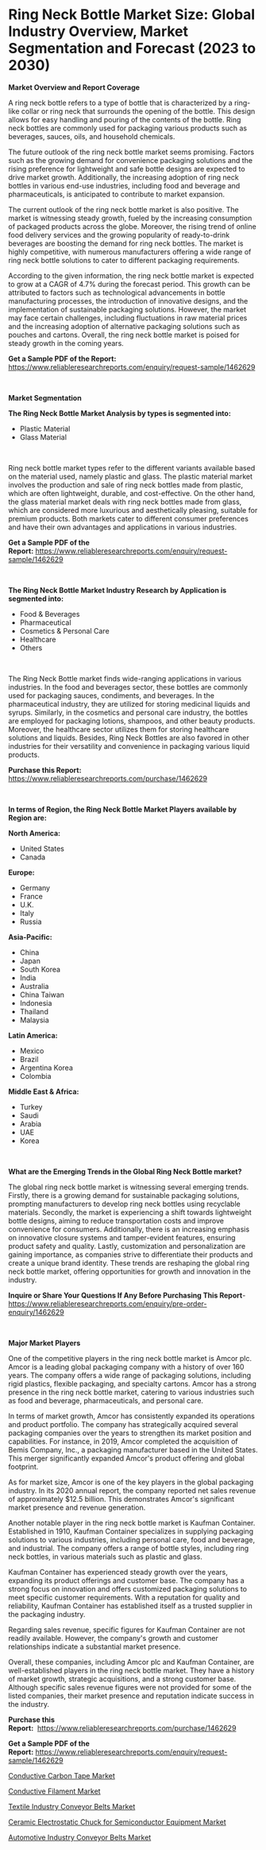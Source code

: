 <p><h1>Ring Neck Bottle Market Size: Global Industry Overview, Market Segmentation and Forecast (2023 to 2030)</h1></p><p><strong>Market Overview and Report Coverage</strong></p>
<p><p>A ring neck bottle refers to a type of bottle that is characterized by a ring-like collar or ring neck that surrounds the opening of the bottle. This design allows for easy handling and pouring of the contents of the bottle. Ring neck bottles are commonly used for packaging various products such as beverages, sauces, oils, and household chemicals.</p><p>The future outlook of the ring neck bottle market seems promising. Factors such as the growing demand for convenience packaging solutions and the rising preference for lightweight and safe bottle designs are expected to drive market growth. Additionally, the increasing adoption of ring neck bottles in various end-use industries, including food and beverage and pharmaceuticals, is anticipated to contribute to market expansion.</p><p>The current outlook of the ring neck bottle market is also positive. The market is witnessing steady growth, fueled by the increasing consumption of packaged products across the globe. Moreover, the rising trend of online food delivery services and the growing popularity of ready-to-drink beverages are boosting the demand for ring neck bottles. The market is highly competitive, with numerous manufacturers offering a wide range of ring neck bottle solutions to cater to different packaging requirements.</p><p>According to the given information, the ring neck bottle market is expected to grow at a CAGR of 4.7% during the forecast period. This growth can be attributed to factors such as technological advancements in bottle manufacturing processes, the introduction of innovative designs, and the implementation of sustainable packaging solutions. However, the market may face certain challenges, including fluctuations in raw material prices and the increasing adoption of alternative packaging solutions such as pouches and cartons. Overall, the ring neck bottle market is poised for steady growth in the coming years.</p></p>
<p><strong>Get a Sample PDF of the Report:</strong> <a href="https://www.reliableresearchreports.com/enquiry/request-sample/1462629">https://www.reliableresearchreports.com/enquiry/request-sample/1462629</a></p>
<p>&nbsp;</p>
<p><strong>Market Segmentation</strong></p>
<p><strong>The Ring Neck Bottle Market Analysis by types is segmented into:</strong></p>
<p><ul><li>Plastic Material</li><li>Glass Material</li></ul></p>
<p>&nbsp;</p>
<p><p>Ring neck bottle market types refer to the different variants available based on the material used, namely plastic and glass. The plastic material market involves the production and sale of ring neck bottles made from plastic, which are often lightweight, durable, and cost-effective. On the other hand, the glass material market deals with ring neck bottles made from glass, which are considered more luxurious and aesthetically pleasing, suitable for premium products. Both markets cater to different consumer preferences and have their own advantages and applications in various industries.</p></p>
<p><strong>Get a Sample PDF of the Report:</strong>&nbsp;<a href="https://www.reliableresearchreports.com/enquiry/request-sample/1462629">https://www.reliableresearchreports.com/enquiry/request-sample/1462629</a></p>
<p>&nbsp;</p>
<p><strong>The Ring Neck Bottle Market Industry Research by Application is segmented into:</strong></p>
<p><ul><li>Food & Beverages</li><li>Pharmaceutical</li><li>Cosmetics & Personal Care</li><li>Healthcare</li><li>Others</li></ul></p>
<p>&nbsp;</p>
<p><p>The Ring Neck Bottle market finds wide-ranging applications in various industries. In the food and beverages sector, these bottles are commonly used for packaging sauces, condiments, and beverages. In the pharmaceutical industry, they are utilized for storing medicinal liquids and syrups. Similarly, in the cosmetics and personal care industry, the bottles are employed for packaging lotions, shampoos, and other beauty products. Moreover, the healthcare sector utilizes them for storing healthcare solutions and liquids. Besides, Ring Neck Bottles are also favored in other industries for their versatility and convenience in packaging various liquid products.</p></p>
<p><strong>Purchase this Report:</strong>&nbsp; <a href="https://www.reliableresearchreports.com/purchase/1462629">https://www.reliableresearchreports.com/purchase/1462629</a></p>
<p>&nbsp;</p>
<p><strong>In terms of Region, the Ring Neck Bottle Market Players available by Region are:</strong></p>
<p>
    <p> <strong> North America: </strong>
        <ul>
            <li>United States</li>
            <li>Canada</li>
        </ul>
        </p> 
    <p> <strong> Europe: </strong>
        <ul>
            <li>Germany</li>
            <li>France</li>
            <li>U.K.</li>
            <li>Italy</li>
            <li>Russia</li>
        </ul>
        </p> 
    <p> <strong> Asia-Pacific: </strong>
        <ul>
            <li>China</li>
            <li>Japan</li>
            <li>South Korea</li>
            <li>India</li>
            <li>Australia</li>
            <li>China Taiwan</li>
            <li>Indonesia</li>
            <li>Thailand</li>
            <li>Malaysia</li>
        </ul>
        </p> 
    <p> <strong> Latin America: </strong>
        <ul>
            <li>Mexico</li>
            <li>Brazil</li>
            <li>Argentina Korea</li>
            <li>Colombia</li>
        </ul>
        </p> 
    <p> <strong> Middle East & Africa: </strong>
        <ul>
            <li>Turkey</li>
            <li>Saudi</li>
            <li>Arabia</li>
            <li>UAE</li>
            <li>Korea</li>
        </ul>
    </p>
    </p>
<p>&nbsp;</p>
<p><strong>What are the Emerging Trends in the Global Ring Neck Bottle market?</strong></p>
<p><p>The global ring neck bottle market is witnessing several emerging trends. Firstly, there is a growing demand for sustainable packaging solutions, prompting manufacturers to develop ring neck bottles using recyclable materials. Secondly, the market is experiencing a shift towards lightweight bottle designs, aiming to reduce transportation costs and improve convenience for consumers. Additionally, there is an increasing emphasis on innovative closure systems and tamper-evident features, ensuring product safety and quality. Lastly, customization and personalization are gaining importance, as companies strive to differentiate their products and create a unique brand identity. These trends are reshaping the global ring neck bottle market, offering opportunities for growth and innovation in the industry.</p></p>
<p><strong>Inquire or Share Your Questions If Any Before Purchasing This Report</strong>- <a href="https://www.reliableresearchreports.com/enquiry/pre-order-enquiry/1462629">https://www.reliableresearchreports.com/enquiry/pre-order-enquiry/1462629</a></p>
<p>&nbsp;</p>
<p><strong>Major Market Players</strong></p>
<p><p>One of the competitive players in the ring neck bottle market is Amcor plc. Amcor is a leading global packaging company with a history of over 160 years. The company offers a wide range of packaging solutions, including rigid plastics, flexible packaging, and specialty cartons. Amcor has a strong presence in the ring neck bottle market, catering to various industries such as food and beverage, pharmaceuticals, and personal care.</p><p>In terms of market growth, Amcor has consistently expanded its operations and product portfolio. The company has strategically acquired several packaging companies over the years to strengthen its market position and capabilities. For instance, in 2019, Amcor completed the acquisition of Bemis Company, Inc., a packaging manufacturer based in the United States. This merger significantly expanded Amcor's product offering and global footprint.</p><p>As for market size, Amcor is one of the key players in the global packaging industry. In its 2020 annual report, the company reported net sales revenue of approximately $12.5 billion. This demonstrates Amcor's significant market presence and revenue generation.</p><p>Another notable player in the ring neck bottle market is Kaufman Container. Established in 1910, Kaufman Container specializes in supplying packaging solutions to various industries, including personal care, food and beverage, and industrial. The company offers a range of bottle styles, including ring neck bottles, in various materials such as plastic and glass.</p><p>Kaufman Container has experienced steady growth over the years, expanding its product offerings and customer base. The company has a strong focus on innovation and offers customized packaging solutions to meet specific customer requirements. With a reputation for quality and reliability, Kaufman Container has established itself as a trusted supplier in the packaging industry.</p><p>Regarding sales revenue, specific figures for Kaufman Container are not readily available. However, the company's growth and customer relationships indicate a substantial market presence.</p><p>Overall, these companies, including Amcor plc and Kaufman Container, are well-established players in the ring neck bottle market. They have a history of market growth, strategic acquisitions, and a strong customer base. Although specific sales revenue figures were not provided for some of the listed companies, their market presence and reputation indicate success in the industry.</p></p>
<p><strong>Purchase this Report:</strong>&nbsp;&nbsp;<a href="https://www.reliableresearchreports.com/purchase/1462629">https://www.reliableresearchreports.com/purchase/1462629</a></p>
<p></p>
<p><strong>Get a Sample PDF of the Report:</strong>&nbsp;<a href="https://www.reliableresearchreports.com/enquiry/request-sample/1462629">https://www.reliableresearchreports.com/enquiry/request-sample/1462629</a></p>
<p><p><a href="https://github.com/BryceTownsendr/Market-Research-Report-List-2/blob/main/conductive-carbon-tape-market.md">Conductive Carbon Tape Market</a></p><p><a href="https://github.com/WillieWoodard/Market-Research-Report-List-2/blob/main/conductive-filament-market.md">Conductive Filament Market</a></p><p><a href="https://medium.com/@candiceveum/textile-industry-conveyor-belts-market-trends-forecast-and-competitive-analysis-to-2030-4e0ca08da2e0">Textile Industry Conveyor Belts Market</a></p><p><a href="https://medium.com/@santosh735584/ceramic-electrostatic-chuck-for-semiconductor-equipment-market-insight-market-trends-growth-5b2c92736577">Ceramic Electrostatic Chuck for Semiconductor Equipment Market</a></p><p><a href="https://medium.com/@orlohagenes/automotive-industry-conveyor-belts-market-furnishes-information-on-market-share-market-trends-and-c33645a75b3a">Automotive Industry Conveyor Belts Market</a></p></p>